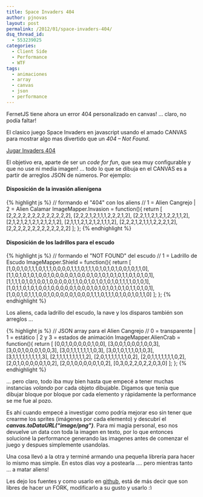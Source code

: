 ```yaml
---
title: Space Invaders 404
author: pjnovas
layout: post
permalink: /2012/01/space-invaders-404/
dsq_thread_id:
  - 553239025
categories:
  - Client Side
  - Performance
  - WTF
tags:
  - animaciones
  - array
  - canvas
  - json
  - performance
---
```

FernetJS tiene ahora un error 404 personalizado en canvas! &#8230; claro, no podía faltar!

El clasico juego Space Invaders en javascript usando el amado CANVAS para mostrar algo mas divertido que un *404 &#8211; Not Found*. 

<a href="http://fernetjs.com/notfound" title="404 - Not Found" target="_blank">Jugar Invaders 404</a>

El objetivo era, aparte de ser un *code for fun*, que sea muy configurable y que no use ni media imagen! &#8230; todo lo que se dibuja en el CANVAS es a partir de arreglos JSON de números. Por ejemplo:  
<!--more-->

#### Disposición de la invasión alienígena

{% highlight js %}
// formando el "404" con los aliens
// 1 = Alien Cangrejo | 2 = Alien Calamar
ImageMapper.Invasion = function(){
    return [
        [2,2,2,2,2,2,2,2,2,2,2,2,2],
        [2,2,2,1,2,1,1,1,2,2,2,1,2],
        [2,2,1,1,2,1,2,1,2,2,1,1,2],
        [2,1,2,1,2,1,2,1,2,1,2,1,2],
        [2,1,1,1,2,1,2,1,2,1,1,1,2],
        [2,2,2,1,2,1,1,1,2,2,2,1,2],
        [2,2,2,2,2,2,2,2,2,2,2,2,2]
    ];
};
 {% endhighlight %}

#### Disposición de los ladrillos para el escudo

{% highlight js %}
// formando el "NOT FOUND" del escudo
// 1 = Ladrillo de Escudo
ImageMapper.Shield = function(){
    return [ 
        [1,0,0,1,0,1,1,1,0,1,1,1,0,0,0,0,1,1,1,0,1,1,1,0,1,0,1,0,1,0,0,1,0,1,1,0],
        [1,1,0,1,0,1,0,1,0,0,1,0,0,0,0,0,1,0,0,0,1,0,1,0,1,0,1,0,1,1,0,1,0,1,0,1],
        [1,1,1,1,0,1,0,1,0,0,1,0,0,0,0,0,1,1,0,0,1,0,1,0,1,0,1,0,1,1,1,1,0,1,0,1],
        [1,0,1,1,0,1,0,1,0,0,1,0,0,0,0,0,1,0,0,0,1,0,1,0,1,0,1,0,1,0,1,1,0,1,0,1],
        [1,0,0,1,0,1,1,1,0,0,1,0,0,0,0,0,1,0,0,0,1,1,1,0,1,1,1,0,1,0,0,1,0,1,1,0]
    ];
};
 {% endhighlight %}

Los aliens, cada ladrillo del escudo, la nave y los disparos también son arreglos &#8230; 

{% highlight js %}
// JSON array para el Alien Cangrejo
// 0 = transparente | 1 = estático | 2 y 3 = estados de animación
ImageMapper.AlienCrab = function(){
    return [
        [0,0,1,0,0,0,0,0,1,0,0],
        [3,0,0,1,0,0,0,1,0,0,3],
        [3,0,0,1,0,0,0,1,0,0,3],
        [3,0,1,1,1,1,1,1,1,0,3],
        [3,0,1,0,1,1,1,0,1,0,3],
        [3,1,1,1,1,1,1,1,1,1,3],
        [2,1,1,1,1,1,1,1,1,1,2],
        [2,0,1,1,1,1,1,1,1,0,2],
        [2,0,1,1,1,1,1,1,1,0,2],
        [2,0,1,0,0,0,0,0,1,0,2],
        [2,0,1,0,0,0,0,0,1,0,2],
        [0,3,0,2,2,0,2,2,0,3,0]
    ];
};
 {% endhighlight %}

&#8230; pero claro, todo iba muy bien hasta que empecé a tener muchas instancias *volando* por cada objeto dibujable. Digamos que tenia que dibujar bloque por bloque por cada elemento y rápidamente la performance se me fue al pozo.

Es ahí cuando empecé a investigar como podría mejorar eso sin tener que crearme los sprites (imágenes por cada elemento) y descubrí el ***canvas.toDataURL(&#8220;image/png&#8221;)***. Para mi magia personal, eso nos devuelve un data con toda la imagen en texto, por lo que entonces solucioné la performance generando las imagenes antes de comenzar el juego y despues simplemente usandolas.

Una cosa llevó a la otra y terminé armando una pequeña librería para hacer lo mismo mas simple. En estos días voy a postearla &#8230;. pero mientras tanto &#8230; a matar aliens! 

Les dejo los fuentes y como usarlo en <a href="https://github.com/pjnovas/invaders404" title="Fuente" target="_blank">github</a>, está de más decir que son libres de hacer un FORK, modificarlo a su gusto y usarlo <img src="//fernetjs.com/wp-includes/images/smilies/simple-smile.png" alt=":)" class="wp-smiley" style="height: 1em; max-height: 1em;" />